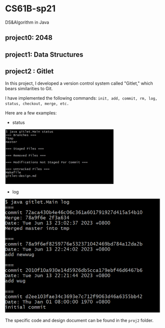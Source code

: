 # CS61B-sp21
DS&amp;Algorithm in Java



## project0: 2048





## project1: Data Structures





## project2 : Gitlet

In this project, I developed a version control system called "Gitlet," which bears similarities to Git.

I have implemented the following commands: `init, add, commit, rm, log, status, checkout, merge, etc.`

Here are a few examples:

- status

<img src="assets/image-20230615081348161.png" width="70%">

- log

<img src="assets/image-20230615081519386.png">

The specific code and design document can be found in the `proj2` folder.

